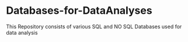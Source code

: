 # Databases-for-DataAnalyses

This Repository consists of various SQL and NO SQL Databases used for data analysis
